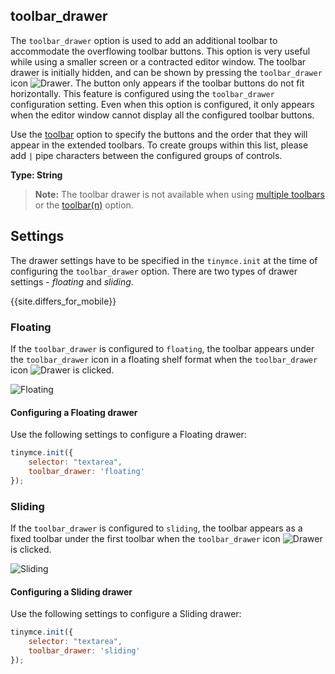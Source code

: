 ## toolbar_drawer

The `toolbar_drawer` option is used to add an additional toolbar to accommodate the overflowing toolbar buttons. This option is very useful while using a smaller screen or a contracted editor window. The toolbar drawer is initially hidden, and can be shown by pressing the `toolbar_drawer` icon ![**Drawer**]({{site.baseurl}}/images/icons/more-drawer.svg). The button only appears if the toolbar buttons do not fit horizontally. This feature is configured using the `toolbar_drawer` configuration setting. Even when this option is configured, it only appears when the editor window cannot display all the configured toolbar buttons.

Use the [toolbar]({{site.baseurl}}/configure/editor-appearance/#toolbar) option to specify the buttons and the order that they will appear in the extended toolbars. To create groups within this list, please add `|` pipe characters between the configured groups of controls.

**Type: String**

> **Note:** The toolbar drawer is not available when using [multiple toolbars]({{site.baseurl}}/configure/editor-appearance/#usingmultipletoolbars) or the [toolbar(n)]({{site.baseurl}}/configure/editor-appearance/#toolbarn) option.

## Settings

The drawer settings have to be specified in the `tinymce.init` at the time of configuring the  `toolbar_drawer` option. There are two types of drawer settings - _floating_ and _sliding_.

{{site.differs_for_mobile}}

### Floating

If the `toolbar_drawer` is configured to `floating`, the toolbar appears under the `toolbar_drawer` icon in a floating shelf format when the `toolbar_drawer` icon ![**Drawer**]({{site.baseurl}}/images/icons/more-drawer.svg) is clicked.

![**Floating**]({{site.baseurl}}/images/floating_drawer.png)

#### Configuring a Floating drawer

Use the following settings to configure a Floating drawer:

```js
tinymce.init({
    selector: "textarea",
    toolbar_drawer: 'floating'
});
```

### Sliding

If the `toolbar_drawer` is configured to `sliding`, the toolbar appears as a fixed toolbar under the first toolbar when the `toolbar_drawer` icon ![**Drawer**]({{site.baseurl}}/images/icons/more-drawer.svg) is clicked.

![**Sliding**]({{site.baseurl}}/images/sliding_drawer.png)

#### Configuring a Sliding drawer

Use the following settings to configure a Sliding drawer:

```js
tinymce.init({
    selector: "textarea",
    toolbar_drawer: 'sliding'
});
```
